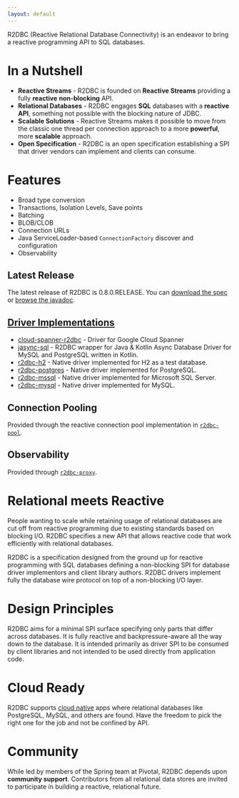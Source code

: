 ```yaml
---
layout: default
---
```


R2DBC (Reactive Relational Database Connectivity) is an endeavor to bring a reactive programming API to SQL databases.

# In a Nutshell

* **Reactive Streams** - R2DBC is founded on **Reactive Streams** providing a fully **reactive** **non-blocking** API.
* **Relational Databases** - R2DBC engages **SQL** databases with a **reactive API**, something not possible with the blocking nature of JDBC.
* **Scalable Solutions** - Reactive Streams makes it possible to move from the classic one thread per connection approach to a more **powerful**, more **scalable** approach.
* **Open Specification** - R2DBC is an open specification establishing a SPI that driver vendors can implement and clients can consume.

# Features

* Broad type conversion
* Transactions, Isolation Levels, Save points
* Batching
* BLOB/CLOB
* Connection URLs
* Java ServiceLoader-based `ConnectionFactory` discover and configuration
* Observability

## Latest Release
The latest release of R2DBC is 0.8.0.RELEASE. You can [download the spec](/spec/0.8.0.RELEASE/spec/html/) or [browse the javadoc](/spec/0.8.0.RELEASE/api/).

## [Driver Implementations](/drivers/)

* [cloud-spanner-r2dbc](https://github.com/GoogleCloudPlatform/cloud-spanner-r2dbc) - Driver for Google Cloud Spanner
* [jasync-sql](https://github.com/jasync-sql/jasync-sql) - R2DBC wrapper for Java & Kotlin Async Database Driver for MySQL and PostgreSQL written in Kotlin.
* [r2dbc-h2](https://github.com/r2dbc/r2dbc-h2) - Native driver implemented for H2 as a test database.
* [r2dbc-postgres](https://github.com/r2dbc/r2dbc-postgresql) - Native driver implemented for PostgreSQL.
* [r2dbc-mssql](https://github.com/r2dbc/r2dbc-mssql) - Native driver implemented for Microsoft SQL Server.
* [r2dbc-mysql](https://github.com/mirromutth/r2dbc-mysql) - Native driver implemented for MySQL.

## Connection Pooling

Provided through the reactive connection pool implementation in [`r2dbc-pool`](https://github.com/r2dbc/r2dbc-pool).

## Observability

Provided through [`r2dbc-proxy`](https://github.com/r2dbc/r2dbc-proxy).

# Relational meets Reactive

People wanting to scale while retaining usage of relational databases are cut off from reactive programming due to existing standards based on blocking I/O. R2DBC specifies a new API that allows reactive code that work efficiently with relational databases.

R2DBC is a specification designed from the ground up for reactive programming with SQL databases defining a non-blocking SPI for database driver implementors and client library authors. R2DBC drivers implement fully the database wire protocol on top of a non-blocking I/O layer.

# Design Principles

R2DBC aims for a minimal SPI surface specifying only parts that differ across databases. It is fully reactive and backpressure-aware all the way down to the database. It is intended primarily as driver SPI to be consumed by client libraries and not intended to be used directly from application code.

# Cloud Ready

R2DBC supports [cloud native](https://pivotal.io/cloud-native) apps where relational databases like PostgreSQL, MySQL, and others are found. Have the freedom to pick the right one for the job and not be confined by API.

# Community

While led by members of the Spring team at Pivotal, R2DBC depends upon **community support**. Contributors from all relational data stores are invited to participate in building a reactive, relational future.

